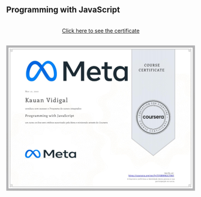 ## Programming with JavaScript
<p align="center">
<br/>
<a href="https://www.coursera.org/account/accomplishments/certificate/TQ3BWM2CY96Y" target="_blank">Click here to see the certificate</a>
</p>
<br/>
<img  target="_blank" href="https://www.coursera.org/account/accomplishments/certificate/TQ3BWM2CY96Y" align="center" src="./Certificate.jpg" alt="Programming with JavaScript"/>
